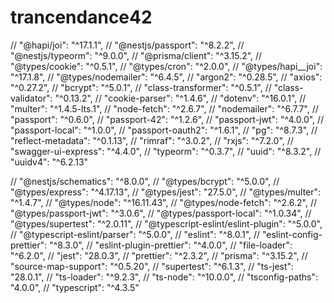 # trancendance42

// "@hapi/joi": "^17.1.1",
// "@nestjs/passport": "^8.2.2",
// "@nestjs/typeorm": "^9.0.0",
// "@prisma/client": "^3.15.2",
// "@types/cookie": "^0.5.1",
// "@types/cron": "^2.0.0",
// "@types/hapi\_\_joi": "^17.1.8",
// "@types/nodemailer": "^6.4.5",
// "argon2": "^0.28.5",
// "axios": "^0.27.2",
// "bcrypt": "^5.0.1",
// "class-transformer": "^0.5.1",
// "class-validator": "^0.13.2",
// "cookie-parser": "^1.4.6",
// "dotenv": "^16.0.1",
// "multer": "^1.4.5-lts.1",
// "node-fetch": "^2.6.7",
// "nodemailer": "^6.7.7",
// "passport": "^0.6.0",
// "passport-42": "^1.2.6",
// "passport-jwt": "^4.0.0",
// "passport-local": "^1.0.0",
// "passport-oauth2": "^1.6.1",
// "pg": "^8.7.3",
// "reflect-metadata": "^0.1.13",
// "rimraf": "^3.0.2",
// "rxjs": "^7.2.0",
// "swagger-ui-express": "^4.4.0",
// "typeorm": "^0.3.7",
// "uuid": "^8.3.2",
// "uuidv4": "^6.2.13"

// "@nestjs/schematics": "^8.0.0",
// "@types/bcrypt": "^5.0.0",
// "@types/express": "^4.17.13",
// "@types/jest": "27.5.0",
// "@types/multer": "^1.4.7",
// "@types/node": "^16.11.43",
// "@types/node-fetch": "^2.6.2",
// "@types/passport-jwt": "^3.0.6",
// "@types/passport-local": "^1.0.34",
// "@types/supertest": "^2.0.11",
// "@typescript-eslint/eslint-plugin": "^5.0.0",
// "@typescript-eslint/parser": "^5.0.0",
// "eslint": "^8.0.1",
// "eslint-config-prettier": "^8.3.0",
// "eslint-plugin-prettier": "^4.0.0",
// "file-loader": "^6.2.0",
// "jest": "28.0.3",
// "prettier": "^2.3.2",
// "prisma": "^3.15.2",
// "source-map-support": "^0.5.20",
// "supertest": "^6.1.3",
// "ts-jest": "28.0.1",
// "ts-loader": "^9.2.3",
// "ts-node": "^10.0.0",
// "tsconfig-paths": "4.0.0",
// "typescript": "^4.3.5"
